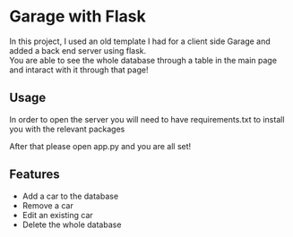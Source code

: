# Garage with Flask
<p>In this project, I used an old template I had for a client side Garage and added a back end server using flask.<br>
You are able to see the whole database through a table in the main page and intaract with it through that page!</p>

## Usage
In order to open the server you will need to have requirements.txt to install you with the relevant packages

After that please open app.py and you are all set!

## Features 
- Add a car to the database
- Remove a car
- Edit an existing car
- Delete the whole database

